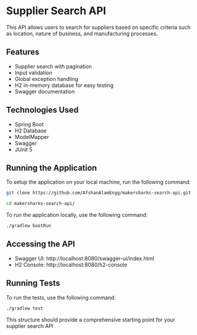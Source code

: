# Supplier Search API

This API allows users to search for suppliers based on specific criteria such as location, nature of business, and manufacturing processes.

## Features

- Supplier search with pagination
- Input validation
- Global exception handling
- H2 in-memory database for easy testing
- Swagger documentation

## Technologies Used

- Spring Boot
- H2 Database
- ModelMapper
- Swagger
- JUnit 5

## Running the Application

To setup the application on your local machine, run the following command:

```bash
git clone https://github.com/AfshanAlamEngg/makersharks-search-api.git

cd makersharks-search-api/
```


To run the application locally, use the following command:

```bash
./gradlew bootRun
```

## Accessing the API
- Swagger UI: http://localhost:8080/swagger-ui/index.html
- H2 Console: http://localhost:8080/h2-console

## Running Tests
To run the tests, use the following command:

```bash
./gradlew test
```

This structure should provide a comprehensive starting point for your supplier search API 